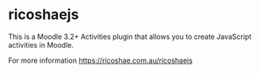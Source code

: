 # ricoshaejs

This is a Moodle 3.2+ Activities plugin that allows you to create JavaScript activities in Moodle.

For more information https://ricoshae.com.au/ricoshaejs
